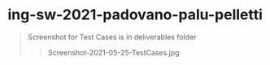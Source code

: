 # ing-sw-2021-padovano-palu-pelletti

> Screenshot for Test Cases is in deliverables folder
> >Screenshot-2021-05-25-TestCases.jpg